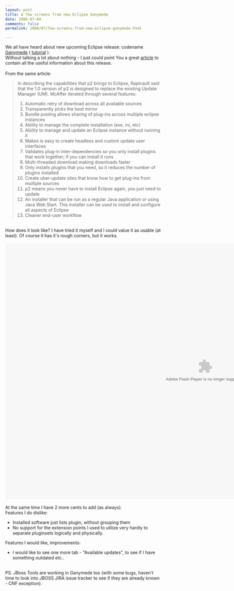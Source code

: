 ```yaml
---
layout: post
title: A few screens from new Eclipse Ganymede
date: 2008-07-04
comments: false
permalink: 2008/07/few-screens-from-new-eclipse-ganymede.html

---
```


We all have heard about new upcoming Eclipse release: codename <a href="http://www.eclipse.org/ganymede/learn.php">Ganymede</a> ( <a href="http://www.vogella.de/articles/RichClientPlatform/article.html">tutorial</a> ).<br />Without talking a lot about nothing - I just could point You a great <a href="http://www.infoq.com/news/2008/06/eclipse-ganymede-p2">article</a> to contain all the useful information about this release.<br /><br />From the same article:<br /><blockquote><p> In describing the capabilities that p2 brings to Eclipse, Rapicault said that the 1.0 version of p2 is designed to replace the existing Update Manager (UM). McAffer iterated through several features: </p>  <ol><li>Automatic retry of download across all available sources</li><li>Transparently picks the best mirror</li><li>Bundle pooling allows sharing of plug-ins across multiple eclipse instances</li><li>Ability to manage the complete installation (exe, ini, etc)</li><li>Ability to manage and update an Eclipse instance without running it</li><li>Makes is easy to create headless and custom update user interfaces</li><li>Validates plug-in inter-dependencies so you only install plugins that work together; if you can install it runs</li><li>Multi-threaded download making downloads faster</li><li>Only installs plugins that you need, so it reduces the number of plugins installed</li><li>Create uber-update sites that know how to get plug-ins from multiple sources</li><li>p2 means you never have to install Eclipse again, you just need to update</li><li>An installer that can be run as a regular Java application or using Java Web Start. This installer can be used to install and configure all aspects of Eclipse</li><li>Cleaner end-user workflow</li></ol></blockquote><br />How does it look like? I have tried it myself and I could value it as usable (at least). Of course it has it's rough corners, but it works.<br /><br /><object classid="clsid:D27CDB6E-AE6D-11cf-96B8-444553540000" width="1280" height="818"> <param name="movie" value="http://content.screencast.com/bootstrap.swf"></param> <param name="quality" value="high"></param> <param name="bgcolor" value="#FFFFFF"></param> <param name="flashVars" value="thumb=http://content.screencast.com/media/b1bb892b-0c77-4828-ac50-b0b2fb96f7f5_82f83cf1-5007-4ec8-b805-61f993244ac1_static_0_0_Thumbnail.gif&content=http://content.screencast.com/media/e7c6eb7b-f83f-4e3a-ae64-083a5e0c208e_82f83cf1-5007-4ec8-b805-61f993244ac1_static_0_0_2008-07-04_0244.swf&width=1280&height=818"></param> <param name="allowFullScreen" value="true"></param> <param name="scale" value="showall"></param> <param name="allowScriptAccess" value="always"></param>  <embed src="http://content.screencast.com/bootstrap.swf" quality="high" bgcolor="#FFFFFF" width="1280" height="818" type="application/x-shockwave-flash" allowScriptAccess="always" flashVars="thumb=http://content.screencast.com/media/b1bb892b-0c77-4828-ac50-b0b2fb96f7f5_82f83cf1-5007-4ec8-b805-61f993244ac1_static_0_0_Thumbnail.gif&content=http://content.screencast.com/media/e7c6eb7b-f83f-4e3a-ae64-083a5e0c208e_82f83cf1-5007-4ec8-b805-61f993244ac1_static_0_0_2008-07-04_0244.swf&width=1280&height=818" allowFullScreen="true" scale="showall"></embed> </object><br /><br />At the same time I have 2 more cents to add (as always).<br />Features I do dislike:<br /><ul><li>Installed software just lists plugin, without grouping them<br /></li><li>No support for the extension points I used to utilize very hardly to separate pluginsets logically and physically.</li></ul>Features I would like, improvements:<br /><ul><li>I would like to see one more tab - "Available updates", to see if I have something outdated etc..</li></ul><br />PS. JBoss Tools are working in Ganymede too (with some bugs, haven't time to look into JBOSS JIRA issue tracker to see if they are already known - CNF exception).
